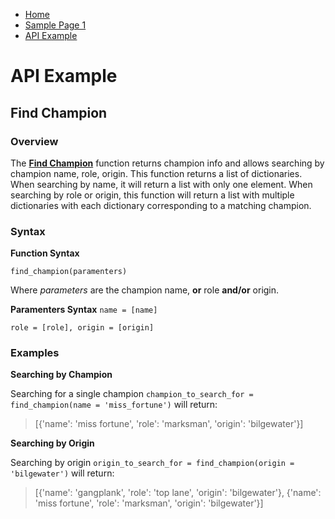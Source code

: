 * [Home](Home.md)
* [Sample Page 1](Sample-Page-1.md)
* [API Example](API-Example.md)


# API Example
## Find Champion
### Overview
The **[Find Champion](../find_champion.py)** function returns champion info and allows searching by champion name, role, origin. This function returns a list of dictionaries. When searching by name, it will return a list with only one element. When searching by role or origin, this function will return a list with multiple dictionaries with each dictionary corresponding to a matching champion.

### Syntax
**Function Syntax**

`find_champion(paramenters)`

Where *parameters* are the champion name, **or** role **and/or** origin.

**Paramenters Syntax**
`name = [name]`

`role = [role], origin = [origin]`

### Examples
**Searching by Champion**

Searching for a single champion `champion_to_search_for = find_champion(name = 'miss_fortune')` will return:
> [{'name': 'miss fortune', 'role': 'marksman', 'origin': 'bilgewater'}]


**Searching by Origin**

Searching by origin `origin_to_search_for = find_champion(origin = 'bilgewater')` will return:
> [{'name': 'gangplank', 'role': 'top lane', 'origin': 'bilgewater'}, {'name': 'miss fortune', 'role': 'marksman', 'origin': 'bilgewater'}]
